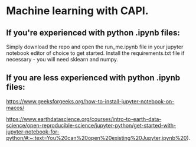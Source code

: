 # Machine learning with CAPI.

 ## If you're experienced with python .ipynb files:

 Simply download the repo and open the run_me.ipynb file in your jupyter notebook editor of choice to get started. Install the requirements.txt file if necessary - you will need sklearn and numpy.
 
 ## If you are less experienced with python .ipynb files:
  
  https://www.geeksforgeeks.org/how-to-install-jupyter-notebook-on-macos/
  
  https://www.earthdatascience.org/courses/intro-to-earth-data-science/open-reproducible-science/jupyter-python/get-started-with-jupyter-notebook-for-python/#:~:text=You%20can%20open%20existing%20Jupyter,ipynb%20).
  

